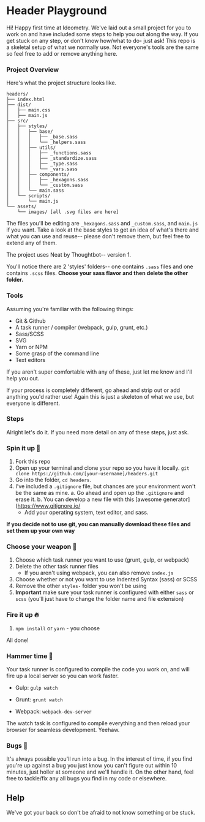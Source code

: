 # Header Playground

Hi! Happy first time at Ideometry. We've laid out a small project for you to work on and have included some steps to help you out along the way.
If you get stuck on any step, or don't know how/what to do- just ask! This repo is a skeletal setup of what we normally use. Not everyone's tools are the same so feel free to add or remove anything here.


### Project Overview

Here's what the project structure looks like.
```
headers/
├── index.html
├── dist/
│   ├── main.css
│   ├── main.js
├── src/
│   ├── styles/
│   │   ├── base/
│   │   │   ├── _base.sass
│   │   │   └── _helpers.sass
│   │   ├── utils/
│   │   │   ├── _functions.sass
│   │   │   ├── _standardize.sass
│   │   │   ├── _type.sass
│   │   │   └── _vars.sass
│   │   ├── components/
│   │   │   ├── _hexagons.sass
│   │   │   └── _custom.sass
│   │   └── main.sass
│   └── scripts/
│       └── main.js
└── assets/
    └── images/ [all .svg files are here]
```

The files you'll be editing are `_hexagons.sass` and `_custom.sass`, and `main.js` if you want.
Take a look at the base styles to get an idea of what's there and what you can use and reuse-- please don't remove them, but feel free to extend any of them.

The project uses Neat by Thoughtbot-- version 1.

You'll notice there are 2 'styles' folders-- one contains `.sass` files and one contains `.scss` files. **Choose your sass flavor and then delete the other folder.**

### Tools

Assuming you're familiar with the following things:

- Git & Github
- A task runner / compiler (webpack, gulp, grunt, etc.)
- Sass/SCSS
- SVG
- Yarn or NPM
- Some grasp of the command line
- Text editors

If you aren't super comfortable with any of these, just let me know and I'll help you out.

If your process is completely different, go ahead and strip out or add anything you'd rather use! Again this is just a skeleton of what we use, but everyone is different.

### Steps

Alright let's do it. If you need more detail on any of these steps, just ask.

### Spin it up 🚀

1. Fork this repo
2. Open up your terminal and clone your repo so you have it locally. `git clone https://github.com/[your-username]/headers.git`
3. Go into the folder, `cd headers`.
4. I've included a `.gitignore` file, but chances are your environment won't be the same as mine.
  a. Go ahead and open up the `.gitignore` and erase it.
  b. You can develop a new file with this [awesome generator](https://www.gitignore.io/
    - Add your operating system, text editor, and sass.

**If you decide not to use git, you can manually download these files and set them up your own way**

### Choose your weapon 🔫

1. Choose which task runner you want to use (grunt, gulp, or webpack)
2. Delete the other task runner files
    - If you aren't using webpack, you can also remove `index.js`
3. Choose whether or not you want to use Indented Syntax (sass) or SCSS
4. Remove the other `styles-` folder you won't be using
5. **Important** make sure your task runner is configured with either `sass` or `scss` (you'll just have to change the folder name and file extension)

### Fire it up 🔥

1. `npm install` or `yarn` - you choose

All done!

### Hammer time 🔨

Your task runner is configured to compile the code you work on, and will fire up a local server so you can work faster.

- Gulp: `gulp watch`

- Grunt: `grunt watch`

- Webpack: `webpack-dev-server`

The watch task is configured to compile everything and then reload your browser for seamless development. Yeehaw.

### Bugs 👾

It's always possible you'll run into a bug. In the interest of time, if you find you're up against a bug you just know you can't figure out within 10 minutes, just holler at someone and we'll handle it. On the other hand, feel free to tackle/fix any all bugs you find in my code or elsewhere.

## Help

We've got your back so don't be afraid to not know something or be stuck.